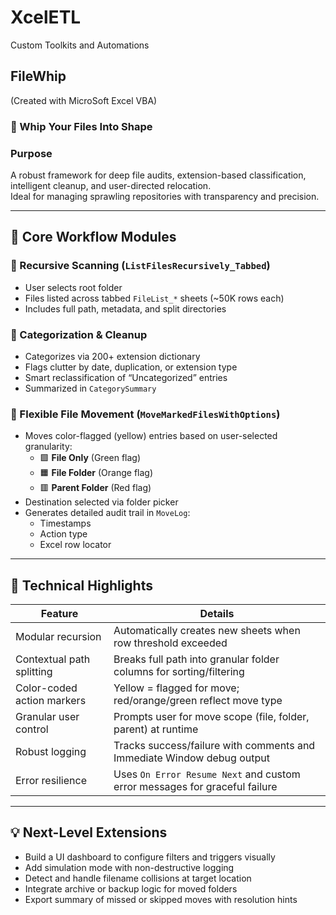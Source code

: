 # XcelETL
Custom Toolkits and Automations

## FileWhip 
(Created with MicroSoft Excel VBA)
### 🧹 Whip Your Files Into Shape

### **Purpose**
A robust framework for deep file audits, extension-based classification, intelligent cleanup, and user-directed relocation.  
Ideal for managing sprawling repositories with transparency and precision.

---

## 🔄 Core Workflow Modules

### 📁 Recursive Scanning (`ListFilesRecursively_Tabbed`)
- User selects root folder  
- Files listed across tabbed `FileList_*` sheets (~50K rows each)  
- Includes full path, metadata, and split directories

### 🧠 Categorization & Cleanup
- Categorizes via 200+ extension dictionary  
- Flags clutter by date, duplication, or extension type  
- Smart reclassification of “Uncategorized” entries  
- Summarized in `CategorySummary`

### 🚚 Flexible File Movement (`MoveMarkedFilesWithOptions`)
- Moves color-flagged (yellow) entries based on user-selected granularity:
  - 🟩 **File Only** (Green flag)  
  - 🟧 **File Folder** (Orange flag)  
  - 🟥 **Parent Folder** (Red flag)
- Destination selected via folder picker  
- Generates detailed audit trail in `MoveLog`:
  - Timestamps  
  - Action type  
  - Excel row locator

---

## 🧩 Technical Highlights

| **Feature**                  | **Details**                                                                 |
|-----------------------------|------------------------------------------------------------------------------|
| Modular recursion           | Automatically creates new sheets when row threshold exceeded                |
| Contextual path splitting   | Breaks full path into granular folder columns for sorting/filtering         |
| Color-coded action markers  | Yellow = flagged for move; red/orange/green reflect move type               |
| Granular user control       | Prompts user for move scope (file, folder, parent) at runtime               |
| Robust logging              | Tracks success/failure with comments and Immediate Window debug output      |
| Error resilience            | Uses `On Error Resume Next` and custom error messages for graceful failure  |

---

## 💡 Next-Level Extensions

- Build a UI dashboard to configure filters and triggers visually  
- Add simulation mode with non-destructive logging  
- Detect and handle filename collisions at target location  
- Integrate archive or backup logic for moved folders  
- Export summary of missed or skipped moves with resolution hints

